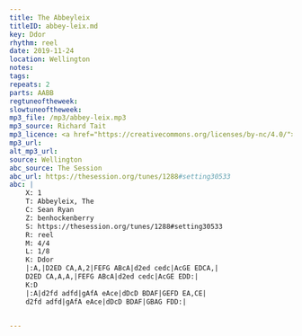 ```yaml
---
title: The Abbeyleix
titleID: abbey-leix.md
key: Ddor
rhythm: reel
date: 2019-11-24
location: Wellington
notes:
tags:
repeats: 2
parts: AABB
regtuneoftheweek:
slowtuneoftheweek:
mp3_file: /mp3/abbey-leix.mp3
mp3_source: Richard Tait
mp3_licence: <a href="https://creativecommons.org/licenses/by-nc/4.0/">CC-BY-NC-4.0</a>
mp3_url:
alt_mp3_url:
source: Wellington
abc_source: The Session
abc_url: https://thesession.org/tunes/1288#setting30533
abc: |
    X: 1
    T: Abbeyleix, The
    C: Sean Ryan
    Z: benhockenberry
    S: https://thesession.org/tunes/1288#setting30533
    R: reel
    M: 4/4
    L: 1/8
    K: Ddor
    |:A,|D2ED CA,A,2|FEFG ABcA|d2ed cedc|AcGE EDCA,|
    D2ED CA,A,A,|FEFG ABcA|d2ed cedc|AcGE EDD:|
    K:D
    |:A|d2fd adfd|gAfA eAce|dDcD BDAF|GEFD EA,CE|
    d2fd adfd|gAfA eAce|dDcD BDAF|GBAG FDD:|


---
```

